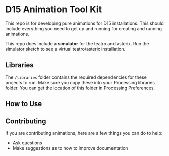 # D15 Animation Tool Kit

This repo is for developing pure animations for D15 installations. This should include everything you need to get up and running for creating and running animations.

This repo does include a **simulator** for the teatro and asterix. Run the simulator sketch to see a virtual teatro/asterix installation.

## Libraries

The `/libraries` folder contains the required dependencies for these projects to run. Make sure you copy these into your Processing libraries folder. You can get the location of this folder in Processing Preferences.

## How to Use


## Contributing

If you are contributing animations, here are a few things you can do to help:

* Ask questions
* Make suggestions as to how to improve documentation


